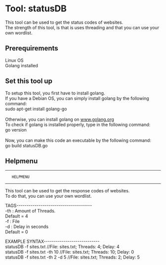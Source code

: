 # Tool: statusDB
This tool can be used to get the status codes of websites.\
The strength of this tool, is that is uses threading and that you can use your own wordlist.


## Prerequirements
Linux OS\
Golang installed


## Set this tool up
To setup this tool, you first have to install golang. \
If you have a Debian OS, you can simply install golang by the following command:\
  sudo apt-get install golang-go\
  \
Otherwise, you can install golang on www.golang.org
\
To check if golang is installed properly, type in the following command:\
  go version\
\
Now, you can make this code an executable by the following command:\
  go build statusDB.go

## Helpmenu
_________________________
 
       HELPMENU
_________________________

This tool can be used to get the response codes of websites.\
To do that, you can use your own wordlist.

TAGS--------------------------------------\
 -th	: Amount of Threads.\
 	  Default = 4\
 -f	: File\
 -d	: Delay in seconds\
 	  Default = 0

EXAMPLE SYNTAX----------------------------\
statusDB -f sites.txt			//File: sites.txt; Threads: 4; Delay: 4\
statusDB -f sites.txt -th 10		//File: sites.txt; Threads: 10; Delay: 0\
statusDB -f sites.txt -th 2 -d 5	//File: sites.txt; Threads: 2; Delay: 5

